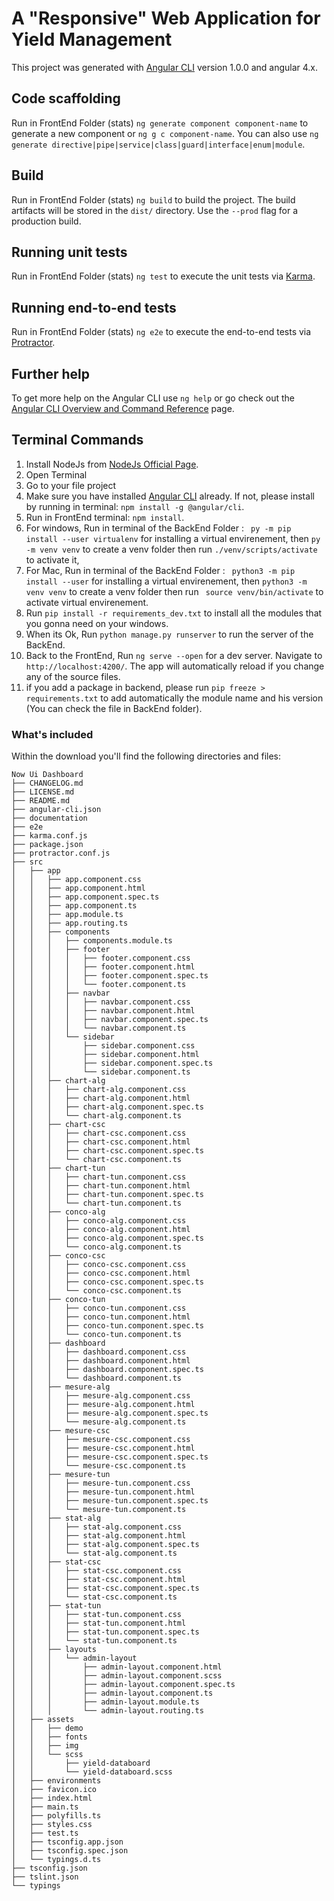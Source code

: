# A "Responsive" Web Application for Yield Management

This project was generated with [Angular CLI](https://github.com/angular/angular-cli) version 1.0.0 and angular 4.x.

## Code scaffolding

Run in FrontEnd Folder (stats) `ng generate component component-name` to generate a new component or `ng g c component-name`. You can also use `ng generate directive|pipe|service|class|guard|interface|enum|module`.

## Build

Run in FrontEnd Folder (stats) `ng build` to build the project. The build artifacts will be stored in the `dist/` directory. Use the `--prod` flag for a production build.

## Running unit tests

Run in FrontEnd Folder (stats) `ng test` to execute the unit tests via [Karma](https://karma-runner.github.io).

## Running end-to-end tests

Run in FrontEnd Folder (stats) `ng e2e` to execute the end-to-end tests via [Protractor](http://www.protractortest.org/).

## Further help

To get more help on the Angular CLI use `ng help` or go check out the [Angular CLI Overview and Command Reference](https://angular.io/cli) page.


## Terminal Commands

1. Install NodeJs from [NodeJs Official Page](https://nodejs.org/en).
2. Open Terminal
3. Go to your file project
4. Make sure you have installed [Angular CLI](https://github.com/angular/angular-cli) already. If not, please install by running in terminal: ```npm install -g @angular/cli```.
5. Run in FrontEnd terminal: ```npm install```.
6. For windows, Run in terminal of the BackEnd Folder : ``` py -m pip install --user virtualenv``` for installing a virtual envirenement, then ```py -m venv venv``` to create a venv folder then run ```./venv/scripts/activate``` to activate it,
7. For Mac, Run in terminal of the BackEnd Folder : ``` python3 -m pip install --user``` for installing a virtual envirenement, then ```python3 -m venv venv``` to create a venv folder then run ``` source venv/bin/activate``` to activate virtual envirenement.
8. Run ```pip install -r requirements_dev.txt``` to install all the modules that you gonna need on your windows.
9. When its Ok, Run ```python manage.py runserver``` to run the server of the BackEnd.
10. Back to the FrontEnd, Run `ng serve --open` for a dev server. Navigate to `http://localhost:4200/`. The app will automatically reload if you change any of the source files.
11. if you add a package in backend, please run ```pip freeze > requirements.txt``` to add automatically the module name and his version (You can check the file in BackEnd folder). 

### What's included

Within the download you'll find the following directories and files:

```
Now Ui Dashboard
├── CHANGELOG.md
├── LICENSE.md
├── README.md
├── angular-cli.json
├── documentation
├── e2e
├── karma.conf.js
├── package.json
├── protractor.conf.js
├── src
│   ├── app
│   │   ├── app.component.css
│   │   ├── app.component.html
│   │   ├── app.component.spec.ts
│   │   ├── app.component.ts
│   │   ├── app.module.ts
│   │   ├── app.routing.ts
│   │   ├── components
│   │   │   ├── components.module.ts
│   │   │   ├── footer
│   │   │   │   ├── footer.component.css
│   │   │   │   ├── footer.component.html
│   │   │   │   ├── footer.component.spec.ts
│   │   │   │   └── footer.component.ts
│   │   │   ├── navbar
│   │   │   │   ├── navbar.component.css
│   │   │   │   ├── navbar.component.html
│   │   │   │   ├── navbar.component.spec.ts
│   │   │   │   └── navbar.component.ts
│   │   │   └── sidebar
│   │   │       ├── sidebar.component.css
│   │   │       ├── sidebar.component.html
│   │   │       ├── sidebar.component.spec.ts
│   │   │       └── sidebar.component.ts
│   │   ├── chart-alg
│   │   │   ├── chart-alg.component.css
│   │   │   ├── chart-alg.component.html
│   │   │   ├── chart-alg.component.spec.ts
│   │   │   └── chart-alg.component.ts
│   │   ├── chart-csc
│   │   │   ├── chart-csc.component.css
│   │   │   ├── chart-csc.component.html
│   │   │   ├── chart-csc.component.spec.ts
│   │   │   └── chart-csc.component.ts
│   │   ├── chart-tun
│   │   │   ├── chart-tun.component.css
│   │   │   ├── chart-tun.component.html
│   │   │   ├── chart-tun.component.spec.ts
│   │   │   └── chart-tun.component.ts
│   │   ├── conco-alg
│   │   │   ├── conco-alg.component.css
│   │   │   ├── conco-alg.component.html
│   │   │   ├── conco-alg.component.spec.ts
│   │   │   └── conco-alg.component.ts
│   │   ├── conco-csc
│   │   │   ├── conco-csc.component.css
│   │   │   ├── conco-csc.component.html
│   │   │   ├── conco-csc.component.spec.ts
│   │   │   └── conco-csc.component.ts
│   │   ├── conco-tun
│   │   │   ├── conco-tun.component.css
│   │   │   ├── conco-tun.component.html
│   │   │   ├── conco-tun.component.spec.ts
│   │   │   └── conco-tun.component.ts
│   │   ├── dashboard
│   │   │   ├── dashboard.component.css
│   │   │   ├── dashboard.component.html
│   │   │   ├── dashboard.component.spec.ts
│   │   │   └── dashboard.component.ts
│   │   ├── mesure-alg
│   │   │   ├── mesure-alg.component.css
│   │   │   ├── mesure-alg.component.html
│   │   │   ├── mesure-alg.component.spec.ts
│   │   │   └── mesure-alg.component.ts
│   │   ├── mesure-csc
│   │   │   ├── mesure-csc.component.css
│   │   │   ├── mesure-csc.component.html
│   │   │   ├── mesure-csc.component.spec.ts
│   │   │   └── mesure-csc.component.ts
│   │   ├── mesure-tun
│   │   │   ├── mesure-tun.component.css
│   │   │   ├── mesure-tun.component.html
│   │   │   ├── mesure-tun.component.spec.ts
│   │   │   └── mesure-tun.component.ts
│   │   ├── stat-alg
│   │   │   ├── stat-alg.component.css
│   │   │   ├── stat-alg.component.html
│   │   │   ├── stat-alg.component.spec.ts
│   │   │   └── stat-alg.component.ts
│   │   ├── stat-csc
│   │   │   ├── stat-csc.component.css
│   │   │   ├── stat-csc.component.html
│   │   │   ├── stat-csc.component.spec.ts
│   │   │   └── stat-csc.component.ts
│   │   ├── stat-tun
│   │   │   ├── stat-tun.component.css
│   │   │   ├── stat-tun.component.html
│   │   │   ├── stat-tun.component.spec.ts
│   │   │   └── stat-tun.component.ts
│   │   ├── layouts
│   │   │   └── admin-layout
│   │   │       ├── admin-layout.component.html
│   │   │       ├── admin-layout.component.scss
│   │   │       ├── admin-layout.component.spec.ts
│   │   │       ├── admin-layout.component.ts
│   │   │       ├── admin-layout.module.ts
│   │   │       └── admin-layout.routing.ts
│   ├── assets
│   │   ├── demo
│   │   ├── fonts
│   │   ├── img
│   │   └── scss
│   │       ├── yield-databoard
│   │       └── yield-databoard.scss
│   ├── environments
│   ├── favicon.ico
│   ├── index.html
│   ├── main.ts
│   ├── polyfills.ts
│   ├── styles.css
│   ├── test.ts
│   ├── tsconfig.app.json
│   ├── tsconfig.spec.json
│   └── typings.d.ts
├── tsconfig.json
├── tslint.json
└── typings
```

